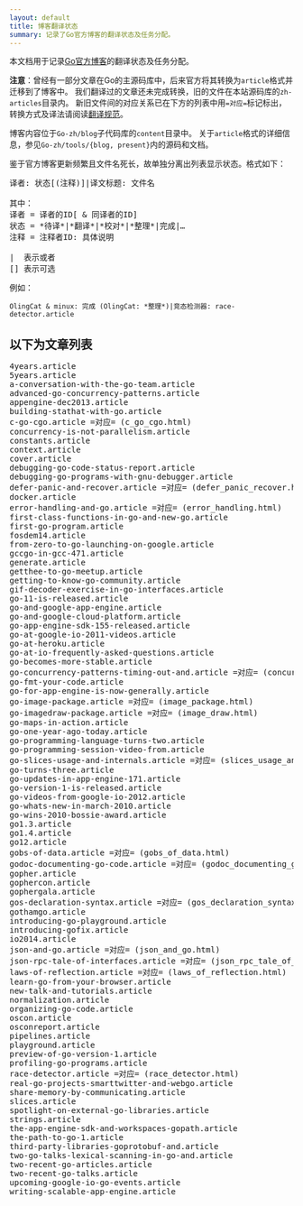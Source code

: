 ```yaml
---
layout: default
title: 博客翻译状态
summary: 记录了Go官方博客的翻译状态及任务分配。
---
```


本文档用于记录[Go官方博客](http://blog.golang.org/)的翻译状态及任务分配。

**注意**：曾经有一部分文章在Go的主源码库中，后来官方将其转换为`article`格式并迁移到了博客中。
我们翻译过的文章还未完成转换，旧的文件在本站源码库的`zh-articles`目录内。
新旧文件间的对应关系已在下方的列表中用`=对应=`标记标出，转换方式及译法请阅读[翻译规范](.trans-spec.html)。

博客内容位于`Go-zh/blog`子代码库的`content`目录中。
关于`article`格式的详细信息，参见`Go-zh/tools/{blog, present}`内的源码和文档。

鉴于官方博客更新频繁且文件名死长，故单独分离出列表显示状态。格式如下：

<pre>
译者: 状态[(注释)]|译文标题: 文件名

其中：
译者 = 译者的ID[ & 同译者的ID]
状态 = *待译*|*翻译*|*校对*|*整理*|完成|…
注释 = 注释者ID: 具体说明

|  表示或者
[] 表示可选
</pre>

例如：

    OlingCat & minux: 完成 (OlingCat: *整理*)|竞态检测器: race-detector.article

## 以下为文章列表
<pre>
4years.article
5years.article
a-conversation-with-the-go-team.article
advanced-go-concurrency-patterns.article
appengine-dec2013.article
building-stathat-with-go.article
c-go-cgo.article =对应= (c_go_cgo.html)
concurrency-is-not-parallelism.article
constants.article
context.article
cover.article
debugging-go-code-status-report.article
debugging-go-programs-with-gnu-debugger.article
defer-panic-and-recover.article =对应= (defer_panic_recover.html)
docker.article
error-handling-and-go.article =对应= (error_handling.html)
first-class-functions-in-go-and-new-go.article
first-go-program.article
fosdem14.article
from-zero-to-go-launching-on-google.article
gccgo-in-gcc-471.article
generate.article
getthee-to-go-meetup.article
getting-to-know-go-community.article
gif-decoder-exercise-in-go-interfaces.article
go-11-is-released.article
go-and-google-app-engine.article
go-and-google-cloud-platform.article
go-app-engine-sdk-155-released.article
go-at-google-io-2011-videos.article
go-at-heroku.article
go-at-io-frequently-asked-questions.article
go-becomes-more-stable.article
go-concurrency-patterns-timing-out-and.article =对应= (concurrency_patterns.html)
go-fmt-your-code.article
go-for-app-engine-is-now-generally.article
go-image-package.article =对应= (image_package.html)
go-imagedraw-package.article =对应= (image_draw.html)
go-maps-in-action.article
go-one-year-ago-today.article
go-programming-language-turns-two.article
go-programming-session-video-from.article
go-slices-usage-and-internals.article =对应= (slices_usage_and_internals.html)
go-turns-three.article
go-updates-in-app-engine-171.article
go-version-1-is-released.article
go-videos-from-google-io-2012.article
go-whats-new-in-march-2010.article
go-wins-2010-bossie-award.article
go1.3.article
go1.4.article
go12.article
gobs-of-data.article =对应= (gobs_of_data.html)
godoc-documenting-go-code.article =对应= (godoc_documenting_go_code.html)
gopher.article
gophercon.article
gophergala.article
gos-declaration-syntax.article =对应= (gos_declaration_syntax.html)
gothamgo.article
introducing-go-playground.article
introducing-gofix.article
io2014.article
json-and-go.article =对应= (json_and_go.html)
json-rpc-tale-of-interfaces.article =对应= (json_rpc_tale_of_interfaces.html)
laws-of-reflection.article =对应= (laws_of_reflection.html)
learn-go-from-your-browser.article
new-talk-and-tutorials.article
normalization.article
organizing-go-code.article
oscon.article
osconreport.article
pipelines.article
playground.article
preview-of-go-version-1.article
profiling-go-programs.article
race-detector.article =对应= (race_detector.html)
real-go-projects-smarttwitter-and-webgo.article
share-memory-by-communicating.article
slices.article
spotlight-on-external-go-libraries.article
strings.article
the-app-engine-sdk-and-workspaces-gopath.article
the-path-to-go-1.article
third-party-libraries-goprotobuf-and.article
two-go-talks-lexical-scanning-in-go-and.article
two-recent-go-articles.article
two-recent-go-talks.article
upcoming-google-io-go-events.article
writing-scalable-app-engine.article
</pre>
